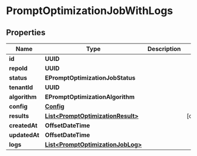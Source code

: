 

# PromptOptimizationJobWithLogs


## Properties

| Name | Type | Description | Notes |
|------------ | ------------- | ------------- | -------------|
|**id** | **UUID** |  |  |
|**repoId** | **UUID** |  |  |
|**status** | **EPromptOptimizationJobStatus** |  |  |
|**tenantId** | **UUID** |  |  |
|**algorithm** | **EPromptOptimizationAlgorithm** |  |  |
|**config** | [**Config**](Config.md) |  |  |
|**results** | [**List&lt;PromptOptimizationResult&gt;**](PromptOptimizationResult.md) |  |  [optional] |
|**createdAt** | **OffsetDateTime** |  |  |
|**updatedAt** | **OffsetDateTime** |  |  |
|**logs** | [**List&lt;PromptOptimizationJobLog&gt;**](PromptOptimizationJobLog.md) |  |  |



